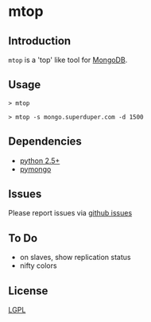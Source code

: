 mtop
====

Introduction
------------

`mtop` is a 'top' like tool for [MongoDB](http://www.mongodb.org/).


Usage
-----

    > mtop

    > mtop -s mongo.superduper.com -d 1500


Dependencies
------------

* [python 2.5+](http://python.org/)
* [pymongo](http://api.mongodb.org/python/)


Issues
------
Please report issues via [github issues](https://github.com/beaufour/mtop/issues)


To Do
-----

* on slaves, show replication status
* nifty colors

License
-------
[LGPL](http://www.gnu.org/licenses/lgpl.html)
